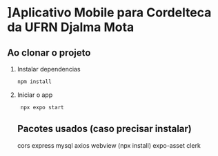 # ]Aplicativo Mobile para Cordelteca da UFRN Djalma Mota


## Ao clonar o projeto

1. Instalar dependencias

   ```bash
   npm install
   ```

2. Iniciar o app

   ```bash
    npx expo start
   ```


   ## Pacotes usados (caso precisar instalar)
   
   cors
   express
   mysql
   axios
   webview (npx install)
   expo-asset
   clerk
